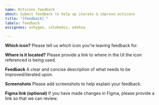 ```yaml
---
name: Octicons feedback
about: Submit feedback to help up iterate & improve octicons
title: "[Feedback] "
labels: feedback
assignees: ashygee, colebemis, edokoa

---
```


**Which icon?**
Please tell us which icon you're leaving feedback for.

**Where is it located?**
Please provide a link to where in the UI the icon referenced is being used.

**Feedback**
A clear and concise description of what needs to be improved/iterated upon.

**Screenshots**
Please add screenshots to help explain your feedback.

**Figma link (optional)**
If you have made changes in Figma, please provide a link so that we can review.
